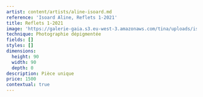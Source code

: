 ```yaml
---
artist: content/artists/aline-isoard.md
reference: 'Isoard Aline, Reflets 1-2021'
title: Reflets 1-2021
image: 'https://galerie-gaia.s3.eu-west-3.amazonaws.com/tina/uploads/isoard-aline/Galerie Gaia - Aline Isoard - reflets 1-2021,90x90w.jpg'
technique: Photographie dépigmentée
fields: []
styles: []
dimensions:
  height: 90
  width: 90
  depth: 0
description: Pièce unique
price: 1500
contextual: true
---
```


